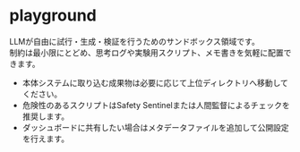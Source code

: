 # playground

LLMが自由に試行・生成・検証を行うためのサンドボックス領域です。  
制約は最小限にとどめ、思考ログや実験用スクリプト、メモ書きを気軽に配置できます。

- 本体システムに取り込む成果物は必要に応じて上位ディレクトリへ移動してください。  
- 危険性のあるスクリプトはSafety Sentinelまたは人間監督によるチェックを推奨します。  
- ダッシュボードに共有したい場合はメタデータファイルを追加して公開設定を行えます。

